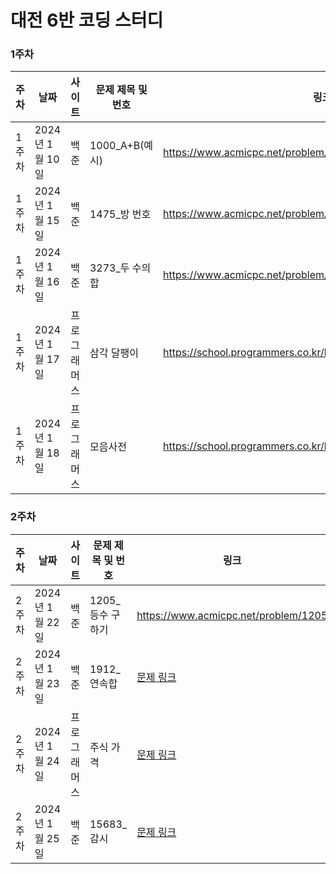 # 대전 6반 코딩 스터디

### 1주차

| 주차 |      날짜       |  사이트  |   문제 제목 및 번호   |                   링크                   |
|------|----------------|----------|-----------------------|-----------------------------------------|
| 1주차 | 2024년 1월 10일 |  백준   |  1000_A+B(예시)       | https://www.acmicpc.net/problem/1000     |
| 1주차 | 2024년 1월 15일 |  백준   |  1475_방 번호         | https://www.acmicpc.net/problem/1475     |
| 1주차 | 2024년 1월 16일 |  백준   |  3273_두 수의 합      | https://www.acmicpc.net/problem/3273     |
| 1주차 | 2024년 1월 17일 | 프로그래머스 | 삼각 달팽이       | https://school.programmers.co.kr/learn/courses/30/lessons/68645 |
| 1주차 | 2024년 1월 18일 | 프로그래머스 | 모음사전          | https://school.programmers.co.kr/learn/courses/30/lessons/84512 |

### 2주차
| 주차 |      날짜       |  사이트  |   문제 제목 및 번호   |                                     링크                                      |
|------|----------------|----------|-----------------------|---------------------------------------------------------------------------------|
| 2주차 | 2024년 1월 22일 |  백준   |  1205_등수 구하기      | https://www.acmicpc.net/problem/1205
| 2주차 | 2024년 1월 23일 |  백준   |  1912_연속합          | [문제 링크](https://www.acmicpc.net/problem/1912)                               |
| 2주차 | 2024년 1월 24일 | 프로그래머스 | 주식 가격          | [문제 링크](https://school.programmers.co.kr/learn/courses/30/lessons/42584)  |
| 2주차 | 2024년 1월 25일 |  백준   |  15683_감시           | [문제 링크](https://www.acmicpc.net/problem/15683)                              |
